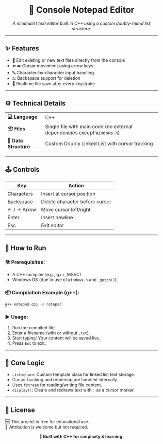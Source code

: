 
<h1 align="center">📝 Console Notepad Editor</h1>
<p align="center">
  <i>A minimalist text editor built in C++ using a custom doubly-linked list structure.</i>
</p>

---

## ✨ Features
<ul>
  <li>📄 Edit existing or new text files directly from the console</li>
  <li>⬅️ ➡️ Cursor movement using arrow keys</li>
  <li>🔤 Character-by-character input handling</li>
  <li>🔙 Backspace support for deletion</li>
  <li>💾 Realtime file save after every keystroke</li>
</ul>

---

## ⚙️ Technical Details

<table>
  <tr>
    <td><b>💻 Language</b></td>
    <td>C++</td>
  </tr>
  <tr>
    <td><b>📦 Files</b></td>
    <td>Single file with main code (no external dependencies except <code>Windows.h</code>)</td>
  </tr>
  <tr>
    <td><b>📁 Data Structure</b></td>
    <td>Custom Doubly Linked List with cursor tracking</td>
  </tr>
</table>

---

## 🕹 Controls

| Key         | Action                   |
|-------------|---------------------------|
| Characters  | Insert at cursor position |
| Backspace   | Delete character before cursor |
| ← / → Arrow | Move cursor left/right    |
| Enter       | Insert newline             |
| Esc         | Exit editor                |

---

## 🚀 How to Run

### 🛠 Prerequisites:
- A C++ compiler (e.g., g++, MSVC)
- Windows OS (due to use of `Windows.h` and `_getch()`)

### 📦 Compilation Example (g++):
```bash
g++ notepad.cpp -o notepad
```

### ▶️ Usage:
1. Run the compiled file.
2. Enter a filename (with or without `.txt`).
3. Start typing! Your content will be saved live.
4. Press `Esc` to exit.

---

## 🧠 Core Logic

- `List<char>`: Custom template class for linked list text storage.
- Cursor tracking and rendering are handled internally.
- Uses `fstream` for reading/writing file content.
- `display()`: Clears and redraws text with `|` as a cursor marker.

---

## 📄 License

🆓 This project is free for educational use.  
📢 Attribution is welcome but not required.

<p align="center"><b>🔧 Built with C++ for simplicity & learning.</b></p>
